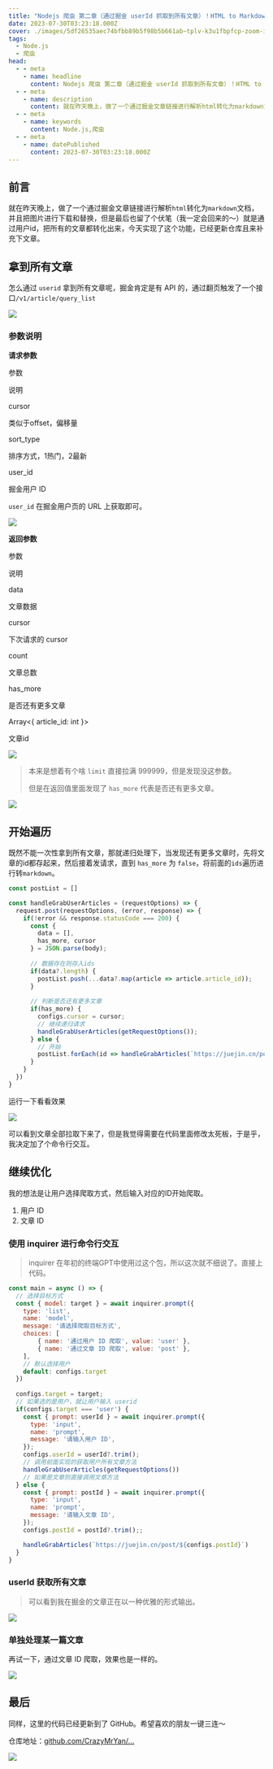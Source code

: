 ```yaml
---
title: "Nodejs 爬虫 第二章（通过掘金 userId 抓取到所有文章）！HTML to Markdown"
date: 2023-07-30T03:23:18.000Z
cover: ./images/5df26535aec74bfbb89b5f98b5b661ab~tplv-k3u1fbpfcp-zoom-in-crop-mark:1512:0:0:0.webp
tags: 
  - Node.js
  - 爬虫
head:
  - - meta
    - name: headline
      content: Nodejs 爬虫 第二章（通过掘金 userId 抓取到所有文章）！HTML to Markdown
  - - meta
    - name: description
      content: 就在昨天晚上，做了一个通过掘金文章链接进行解析html转化为markdown文档，并且把图片进行下载和替换，但是最后也留了个伏笔（我一定会回来的～）就是通过用户id，把所有的文章都转化出来。今天
  - - meta
    - name: keywords
      content: Node.js,爬虫
  - - meta
    - name: datePublished
      content: 2023-07-30T03:23:18.000Z
---
```


前言
--

就在昨天晚上，做了一个通过掘金文章链接进行解析`html`转化为`markdown`文档，并且把图片进行下载和替换，但是最后也留了个伏笔（我一定会回来的～）就是通过用户id，把所有的文章都转化出来，今天实现了这个功能，已经更新仓库且来补充下文章。

拿到所有文章
------

怎么通过 `userid` 拿到所有文章呢，掘金肯定是有 API 的，通过翻页触发了一个接口`/v1/article/query_list`

![](./images/33e7fff9426741a2a5115af27c31702b~tplv-k3u1fbpfcp-zoom-in-crop-mark:1512:0:0:0.webp)

### 参数说明

**请求参数**

参数

说明

cursor

类似于offset，偏移量

sort\_type

排序方式，1热门，2最新

user\_id

掘金用户 ID

`user_id` 在掘金用户页的 URL 上获取即可。

![](./images/707c1249af8c4dbaa172ce86988e2e91~tplv-k3u1fbpfcp-zoom-in-crop-mark:1512:0:0:0.webp)

**返回参数**

参数

说明

data

文章数据

cursor

下次请求的 cursor

count

文章总数

has\_more

是否还有更多文章

Array<{ article\_id: int }>

文章id

![](./images/66eb67ab4e454a889b5fabd062e9c582~tplv-k3u1fbpfcp-zoom-in-crop-mark:1512:0:0:0.webp)

> 本来是想着有个啥 `limit` 直接拉满 999999，但是发现没这参数。
> 
> 但是在返回值里面发现了 `has_more` 代表是否还有更多文章。

![](./images/d7e6abce09aa4705b1d2ee155691dcb1~tplv-k3u1fbpfcp-zoom-in-crop-mark:1512:0:0:0.webp)

开始遍历
----

既然不能一次性拿到所有文章，那就递归处理下，当发现还有更多文章时，先将文章的id都存起来，然后接着发请求，直到 `has_more` 为 `false`，将前面的`ids`遍历进行转`markdown`。

```js
const postList = []

const handleGrabUserArticles = (requestOptions) => {
  request.post(requestOptions, (error, response) => {
    if(!error && response.statusCode === 200) {
      const { 
        data = [], 
        has_more, cursor 
      } = JSON.parse(body);
      
      // 数据存在则存入ids
      if(data?.length) {
        postList.push(...data?.map(article => article.article_id));
      }
      
      // 判断是否还有更多文章
      if(has_more) {
        configs.cursor = cursor;
        // 继续递归请求
        handleGrabUserArticles(getRequestOptions());
      } else {
        // 开始
        postList.forEach(id => handleGrabArticles(`https://juejin.cn/post/${id}`));
      }
    }
  })
}
```

运行一下看看效果

![](./images/fc29970bbdf040ca836793b85c55d6fe~tplv-k3u1fbpfcp-zoom-in-crop-mark:1512:0:0:0.webp)

可以看到文章全部拉取下来了，但是我觉得需要在代码里面修改太死板，于是乎，我决定加了个命令行交互。

继续优化
----

我的想法是让用户选择爬取方式，然后输入对应的ID开始爬取。

1.  用户 ID
2.  文章 ID

### 使用 inquirer 进行命令行交互

> inquirer 在年初的终端GPT中使用过这个包，所以这次就不细说了。直接上代码。

```js
const main = async () => {
  // 选择目标方式
  const { model: target } = await inquirer.prompt({
    type: 'list',
    name: 'model',
    message: '请选择爬取目标方式',
    choices: [
        { name: '通过用户 ID 爬取', value: 'user' },
        { name: '通过文章 ID 爬取', value: 'post' },
    ],
    // 默认选择用户
    default: configs.target
  })
  
  configs.target = target;
  // 如果选的是用户，就让用户输入 userid
  if(configs.target === 'user') {
    const { prompt: userId } = await inquirer.prompt({
      type: 'input',
      name: 'prompt',
      message: '请输入用户 ID',
    });
    configs.userId = userId?.trim();
    // 调用前面实现的获取用户所有文章方法
    handleGrabUserArticles(getRequestOptions())
    // 如果是文章则直接调用文章方法
  } else {
    const { prompt: postId } = await inquirer.prompt({
      type: 'input',
      name: 'prompt',
      message: '请输入文章 ID',
    });
    configs.postId = postId?.trim();;

    handleGrabArticles(`https://juejin.cn/post/${configs.postId}`)
  }
}
```

### userId 获取所有文章

> 可以看到我在掘金的文章正在以一种优雅的形式输出。

![](./images/50d929a70d18418eaa48034c553ce77c~tplv-k3u1fbpfcp-zoom-in-crop-mark:1512:0:0:0.webp)

### 单独处理某一篇文章

再试一下，通过文章 ID 爬取，效果也是一样的。

![](./images/5df26535aec74bfbb89b5f98b5b661ab~tplv-k3u1fbpfcp-zoom-in-crop-mark:1512:0:0:0.webp)

最后
--

同样，这里的代码已经更新到了 GitHub。希望喜欢的朋友一键三连～

仓库地址：[github.com/CrazyMrYan/…](https://github.com/CrazyMrYan/node-reptile "https://github.com/CrazyMrYan/node-reptile")

![](./images/d08ebae091de4290acc5a9524b8109a8~tplv-k3u1fbpfcp-zoom-in-crop-mark:1512:0:0:0.webp)
